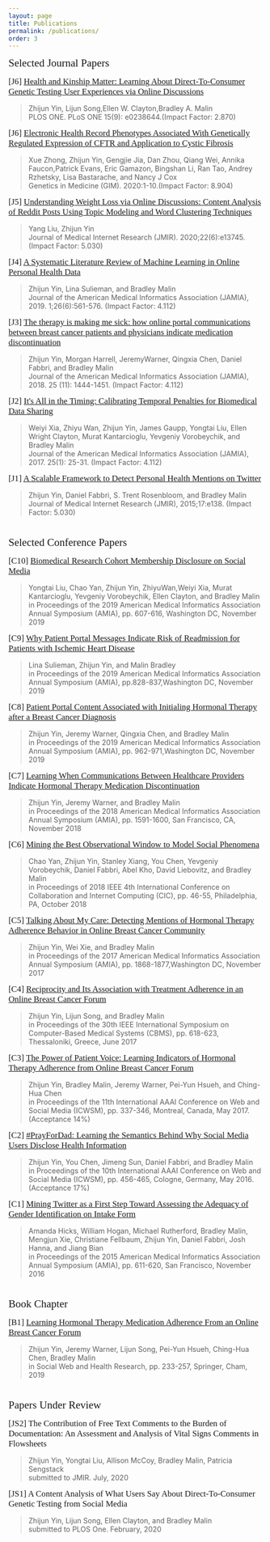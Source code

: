 ```yaml
---
layout: page
title: Publications
permalink: /publications/
order: 3
---
```


<!----------- Selected Journal Papers ----------->

<span style="font-family:Papyrus; font-size:1.5em;"> Selected Journal Papers</span>

<span style="font-family:Papyrus; font-size:1.2em;">[J6] [Health and Kinship Matter: Learning About Direct-To-Consumer Genetic Testing User Experiences via Online Discussions](https://journals.plos.org/plosone/article?id=10.1371/journal.pone.0238644)</span>
> Zhijun Yin, Lijun Song,Ellen W. Clayton,Bradley A. Malin
> <br>PLOS ONE. PLoS ONE 15(9): e0238644.(Impact Factor: 2.870)

<span style="font-family:Papyrus; font-size:1.2em;">[J6] [Electronic Health Record Phenotypes Associated With Genetically Regulated Expression of CFTR and Application to Cystic Fibrosis](https://www.nature.com/articles/s41436-020-0786-5)</span>
> Xue Zhong, Zhijun Yin, Gengjie Jia, Dan Zhou, Qiang Wei, Annika Faucon,Patrick Evans, Eric Gamazon, Bingshan Li, Ran Tao, Andrey 
> Rzhetsky, Lisa Bastarache, and Nancy J Cox
> <br>Genetics in Medicine (GIM). 2020:1-10.(Impact Factor: 8.904)

<span style="font-family:Papyrus; font-size:1.2em;">[J5] [Understanding Weight Loss via Online Discussions: Content Analysis of Reddit Posts Using Topic Modeling and Word Clustering Techniques](https://www.jmir.org/2020/6/e13745/)</span>
> Yang Liu, Zhijun Yin
> <br>Journal of Medical Internet Research (JMIR). 2020;22(6):e13745. (Impact Factor: 5.030)

<span style="font-family:Papyrus; font-size:1.2em;">[J4] [A Systematic Literature Review of Machine Learning in Online Personal Health Data](https://academic.oup.com/jamia/article/26/6/561/5419782)</span>
> Zhijun Yin, Lina Sulieman, and Bradley Malin
> <br>Journal of the American Medical Informatics Association (JAMIA), 2019. 1;26(6):561-576. (Impact Factor: 4.112)

<span style="font-family:Papyrus; font-size:1.2em;">[J3] [The therapy is making me sick: how online portal communications between breast cancer patients and physicians indicate medication discontinuation](https://academic.oup.com/jamia/article/25/11/1444/5149329)</span>
> Zhijun Yin, Morgan Harrell, JeremyWarner, Qingxia Chen, Daniel Fabbri, and Bradley Malin
> <br>Journal of the American Medical Informatics Association (JAMIA), 2018. 25 (11): 1444-1451. (Impact Factor: 4.112)

<span style="font-family:Papyrus; font-size:1.2em;">[J2] [It's All in the Timing: Calibrating Temporal Penalties for Biomedical Data Sharing](https://academic.oup.com/jamia/article-abstract/25/1/25/4222812)</span>
> Weiyi Xia, Zhiyu Wan, Zhijun Yin, James Gaupp, Yongtai Liu, Ellen Wright Clayton, Murat Kantarcioglu, Yevgeniy Vorobeychik, and Bradley Malin
> <br>Journal of the American Medical Informatics Association (JAMIA), 2017. 25(1): 25-31. (Impact Factor: 4.112)

<span style="font-family:Papyrus; font-size:1.2em;">[J1] [A Scalable Framework to Detect Personal Health Mentions on Twitter](https://www.jmir.org/2015/6/e138/) </span>
> Zhijun Yin, Daniel Fabbri, S. Trent Rosenbloom, and Bradley Malin
> <br>Journal of Medical Internet Research (JMIR), 2015;17:e138. (Impact Factor: 5.030)

<!----------- Selected Conference Papers ----------->

<span style="font-family:Papyrus; font-size:1.5em;"><br>Selected Conference Papers</span>

<span style="font-family:Papyrus; font-size:1.2em;">[C10] [Biomedical Research Cohort Membership Disclosure on Social Media](https://www.ncbi.nlm.nih.gov/pmc/articles/PMC7153128/)</span>
> Yongtai Liu, Chao Yan, Zhijun Yin, ZhiyuWan,Weiyi Xia, Murat Kantarcioglu, Yevgeniy Vorobeychik, Ellen Clayton, and Bradley Malin
> <br>in Proceedings of the 2019 American Medical Informatics Association Annual Symposium (AMIA), pp. 607-616, Washington DC, November 2019

<span style="font-family:Papyrus; font-size:1.2em;">[C9] [Why Patient Portal Messages Indicate Risk of Readmission for Patients with Ischemic Heart Disease](https://www.ncbi.nlm.nih.gov/pmc/articles/PMC7153079/)</span>
> Lina Sulieman, Zhijun Yin, and Malin Bradley
> <br>in Proceedings of the 2019 American Medical Informatics Association Annual Symposium (AMIA), pp.828-837,Washington DC, November 2019

<span style="font-family:Papyrus; font-size:1.2em;">[C8] [Patient Portal Content Associated with Initialing Hormonal Therapy after a Breast Cancer Diagnosis](https://www.ncbi.nlm.nih.gov/pmc/articles/PMC7153093/)</span>
> Zhijun Yin, Jeremy Warner, Qingxia Chen, and Bradley Malin
> <br>in Proceedings of the 2019 American Medical Informatics Association Annual Symposium (AMIA), pp. 962-971,Washington DC, November 2019

<span style="font-family:Papyrus; font-size:1.2em;">[C7] [Learning When Communications Between Healthcare Providers Indicate Hormonal Therapy Medication Discontinuation](https://pubmed.ncbi.nlm.nih.gov/30815205/)</span>
> Zhijun Yin, Jeremy Warner, and Bradley Malin
> <br>in Proceedings of the 2018 American Medical Informatics Association Annual Symposium (AMIA), pp. 1591-1600, San Francisco, CA, November 2018

<span style="font-family:Papyrus; font-size:1.2em;">[C6] [Mining the Best Observational Window to Model Social Phenomena](https://ieeexplore.ieee.org/document/8537816)</span>
> Chao Yan, Zhijun Yin, Stanley Xiang, You Chen, Yevgeniy Vorobeychik, Daniel Fabbri, Abel Kho, David Liebovitz, and Bradley Malin
> <br>in Proceedings of 2018 IEEE 4th International Conference on Collaboration and Internet Computing (CIC), pp. 46-55, Philadelphia, PA, October 2018

<span style="font-family:Papyrus; font-size:1.2em;">[C5] [Talking About My Care: Detecting Mentions of Hormonal Therapy Adherence Behavior in Online Breast Cancer Community](https://pubmed.ncbi.nlm.nih.gov/29854258/)</span>
> Zhijun Yin, Wei Xie, and Bradley Malin
> <br>in Proceedings of the 2017 American Medical Informatics Association Annual Symposium (AMIA), pp. 1868-1877,Washington DC, November 2017

<span style="font-family:Papyrus; font-size:1.2em;">[C4] [Reciprocity and Its Association with Treatment Adherence in an Online Breast Cancer Forum](https://ieeexplore.ieee.org/document/8104267)</span>
> Zhijun Yin, Lijun Song, and Bradley Malin
> <br>in Proceedings of the 30th IEEE International Symposium on Computer-Based Medical Systems (CBMS), pp. 618-623, Thessaloniki, Greece, June 2017

<span style="font-family:Papyrus; font-size:1.2em;">[C3] [The Power of Patient Voice: Learning Indicators of Hormonal Therapy Adherence
from Online Breast Cancer Forum](https://aaai.org/ocs/index.php/ICWSM/ICWSM17/paper/view/15663)</span>
> Zhijun Yin, Bradley Malin, Jeremy Warner, Pei-Yun Hsueh, and Ching-Hua Chen
> <br>in Proceedings of the 11th International AAAI Conference on Web and Social Media (ICWSM), pp. 337-346, Montreal, Canada, May 2017. (Acceptance 14%)

<span style="font-family:Papyrus; font-size:1.2em;">[C2] [#PrayForDad: Learning the Semantics Behind Why Social Media Users Disclose Health Information](https://www.aaai.org/ocs/index.php/ICWSM/ICWSM16/paper/view/13085)</span>
> Zhijun Yin, You Chen, Jimeng Sun, Daniel Fabbri, and Bradley Malin
> <br>in Proceedings of the 10th International AAAI Conference on Web and Social Media (ICWSM), pp. 456-465, Cologne, Germany, May 2016. (Acceptance 17%)

<span style="font-family:Papyrus; font-size:1.2em;">[C1] [Mining Twitter as a First Step Toward Assessing the Adequacy of Gender Identification on Intake Form](https://www.ncbi.nlm.nih.gov/pmc/articles/PMC4765681/)</span>
> Amanda Hicks, William Hogan, Michael Rutherford, Bradley Malin, Mengjun Xie, Christiane Fellbaum, Zhijun Yin, Daniel Fabbri, Josh Hanna, and Jiang Bian
> <br>in Proceedings of the 2015 American Medical Informatics Association Annual Symposium (AMIA), pp. 611-620, San Francisco, November 2016

<!----------- Book Chapter ----------->

<span style="font-family:Papyrus; font-size:1.5em;"><br>Book Chapter</span>

<span style="font-family:Papyrus; font-size:1.2em;">[B1] [Learning Hormonal Therapy Medication Adherence From an Online Breast Cancer Forum](https://link.springer.com/chapter/10.1007/978-3-030-14714-3_12)</span>
> Zhijun Yin, Jeremy Warner, Lijun Song, Pei-Yun Hsueh, Ching-Hua Chen, Bradley Malin
> <br>in Social Web and Health Research, pp. 233-257, Springer, Cham, 2019

<!----------- Papers Under Review ----------->

<span style="font-family:Papyrus; font-size:1.5em;"><br>Papers Under Review</span>

<span style="font-family:Papyrus; font-size:1.2em;">[JS2] The Contribution of Free Text Comments to the Burden of Documentation: An Assessment and Analysis of Vital Signs Comments in Flowsheets</span>
> Zhijun Yin, Yongtai Liu, Allison McCoy, Bradley Malin, Patricia Sengstack
> <br>submitted to JMIR. July, 2020

<span style="font-family:Papyrus; font-size:1.2em;">[JS1] A Content Analysis of What Users Say About Direct-To-Consumer Genetic Testing from Social Media</span>
> Zhijun Yin, Lijun Song, Ellen Clayton, and Bradley Malin
> <br>submitted to PLOS One. February, 2020